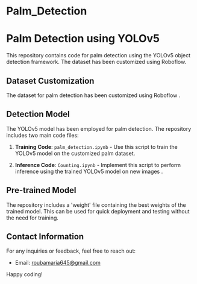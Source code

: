 # Palm_Detection
# Palm Detection using YOLOv5

This repository contains code for palm detection using the YOLOv5 object detection framework. The dataset has been customized using Roboflow.

## Dataset Customization

The dataset for palm detection has been customized using Roboflow .

## Detection Model

The YOLOv5 model has been employed for palm detection. The repository includes two main code files:

1. **Training Code**: `palm_detection.ipynb` - Use this script to train the YOLOv5 model on the customized palm dataset.

2. **Inference Code**: `Counting.ipynb` - Implement this script to perform inference using the trained YOLOv5 model on new images .

## Pre-trained Model

The repository includes a 'weight' file containing the best weights of the trained model. This can be used for quick deployment and testing without the need for training.

## Contact Information

For any inquiries or feedback, feel free to reach out:

- Email: roubamaria645@gmail.com

Happy coding!
